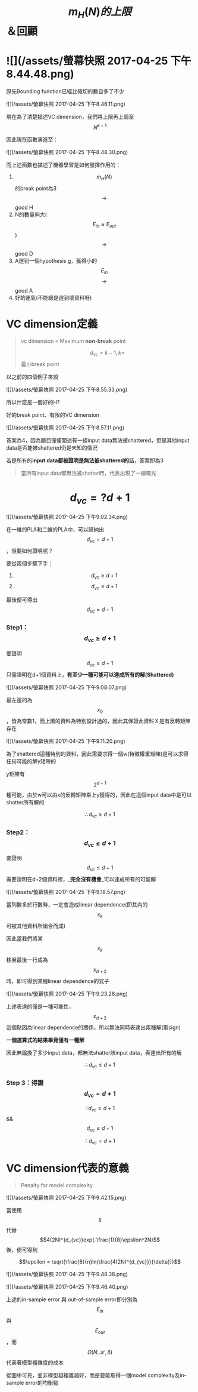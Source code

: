 # $$m_H(N)的上限$$＆回顧

# ![](/assets/螢幕快照 2017-04-25 下午8.44.48.png)

原先Bounding function已經比確切的數目多了不少

![](/assets/螢幕快照 2017-04-25 下午8.46.11.png)

現在為了清楚描述VC dimension，我們將上限再上調至$$N^{k-1}$$

因此現在函數演進至：

![](/assets/螢幕快照 2017-04-25 下午8.48.30.png)

而上述函數也描述了機器學習是如何發揮作用的：

1. $$
   m_H(N)
   $$的break point為3
   $$
   \longrightarrow
   $$ good H
2. N的數量夠大\($$E_{in} \approx E_{out}$$\)$$\longrightarrow$$ good D
3. A選到一個hypothesis g，獲得小的$$E_{in}$$$$\longrightarrow$$ good A
4. 好的運氣\(不能總是選到壞資料呀\)

# VC dimension定義

> vc dimension = Maximum **non-break** point
>
> $$d_{vc} = k-1,k=$$最小break point

以之前的四個例子來說

![](/assets/螢幕快照 2017-04-25 下午8.55.33.png)

所以什麼是一個好的H?

好的break point、有限的VC dimension

![](/assets/螢幕快照 2017-04-25 下午8.57.11.png)

答案為4，因為題目僅僅闡述有一組input data無法被shattered，但是其他input data是否能被shattered仍是未知的情況

若是所有的**input data都被證明是無法被shattered的**話，答案即為3

> 當所有input data都無法被shatter時，代表出現了一線曙光

# $$d_{vc} =? d + 1 $$

![](/assets/螢幕快照 2017-04-25 下午9.02.34.png)

在一維的PLA和二維的PLA中，可以歸納出$$d_{vc} = d+1$$，但要如何證明呢？

要從兩個步驟下手：

1. $$d_{vc} \geq d+1$$
2. $$d_{vc} \leq d+1$$

最後便可得出$$d_{vc} = d + 1$$

### Step1： $$d_{vc} \geq d+1$$

要證明$$d_{vc} \geq d+1$$只需證明在d+1個資料上，**有至少一種可能可以達成所有的解\(Shattered\)**

![](/assets/螢幕快照 2017-04-25 下午9.08.07.png)

最左邊的為$$x_0$$，皆為常數1，而上圖的資料為特別設計過的，因此其保證此資料Ｘ是有反轉矩陣存在

![](/assets/螢幕快照 2017-04-25 下午9.11.20.png)

為了shattered這種特別的資料，因此需要求得一個w\(特徵權重矩陣\)是可以求得任何可能的解y矩陣的

y矩陣有$$2^{d+1}$$種可能，由於w可以由x的反轉矩陣乘上y獲得的，因此在這個input data中是可以shatter所有解的

$$\therefore d_{vc} \geq d+1$$

### Step2： $$d_{vc} \leq d+1$$

要證明$$d_{vc} \leq d+1$$需要證明在d+2個資料裡，_**完全沒有機會**_可以達成所有的可能解

![](/assets/螢幕快照 2017-04-25 下午9.18.57.png)

當列數多於行數時，一定會造成linear dependence\(即其內的$$x_{k}$$可被其他資料所組合而成\)

因此當我們將某$$x_k$$移至最後一行成為$$x_{d+2}$$時，即可得到某種linear dependence的式子

![](/assets/螢幕快照 2017-04-25 下午9.23.28.png)

上述表達的僅是一種可能性，$$x_{d+2}$$這個點因為linear dependence的關係，所以無法同時表達出兩種解\(取sign\)

**一個運算式的結果畢竟僅有一種解**

因此無論換了多少input data，都無法shatter該input data，表達出所有的解

$$\therefore d_{vc} \leq d+1$$

### Step 3：得證$$d_{vc} = d+1$$

$$\because d_{vc} \geq d+1  $$ && $$d_{vc} \leq d+1$$

$$\therefore d_{vc} = d+1$$

# VC dimension代表的意義

> Penalty for model complexity

![](/assets/螢幕快照 2017-04-25 下午9.42.15.png)

當使用$$\delta$$代替$$4(2N)^{d_{vc}}exp(-\frac{1}{8}\epsilon^2N)$$後，便可得到

$$\epsilon = \sqrt{\frac{8}{n}ln(\frac{4(2N)^{d_{vc}}}{\delta})}$$

![](/assets/螢幕快照 2017-04-25 下午9.48.38.png)

![](/assets/螢幕快照 2017-04-25 下午9.46.40.png)

上述的in-sample error 與 out-of-sample error即分別為$$E_{in}$$與$$E_{out}$$，而$$\Omega(N,\mathcal{H},\delta)$$代表著模型複雜度的成本

從圖中可見，並非模型越複雜越好，而是要能取得一個model complexity及in-sample error的均衡點


